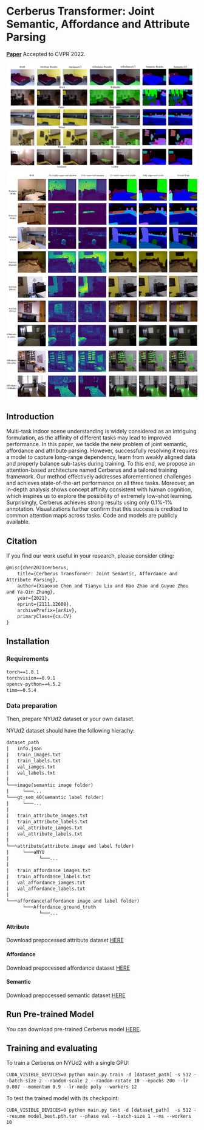 # Cerberus Transformer: Joint Semantic, Affordance and Attribute Parsing


[**Paper**](https://arxiv.org/pdf/2111.12608.pdf) Accepted to CVPR 2022.



![qual](doc/qualitative.PNG)
![attn](doc/attention.png)




## Introduction

Multi-task indoor scene understanding is widely considered as an intriguing formulation, as the affinity of different tasks may lead to improved performance. In this paper, we tackle the new problem of joint semantic, affordance and attribute parsing. However, successfully resolving it requires a model to capture long-range dependency, learn from weakly aligned data and properly balance sub-tasks during training. To this end, we propose an attention-based architecture named Cerberus and a tailored training framework. Our method effectively addresses aforementioned challenges and achieves state-of-the-art performance on all three tasks. Moreover, an in-depth analysis shows concept affinity consistent with human cognition, which inspires us to explore the possibility of extremely low-shot learning. Surprisingly, Cerberus achieves strong results using only 0.1\%-1\% annotation. Visualizations further confirm that this success is credited to common attention maps across tasks. Code and models are publicly available.


## Citation

If you find our work useful in your research, please consider citing:

    @misc{chen2021cerberus,
        title={Cerberus Transformer: Joint Semantic, Affordance and Attribute Parsing}, 
        author={Xiaoxue Chen and Tianyu Liu and Hao Zhao and Guyue Zhou and Ya-Qin Zhang},
        year={2021},
        eprint={2111.12608},
        archivePrefix={arXiv},
        primaryClass={cs.CV}
    }

## Installation

### Requirements
    
    torch==1.8.1
    torchvision==0.9.1
    opencv-python==4.5.2
    timm==0.5.4

### Data preparation

Then, prepare NYUd2 dataset or your own dataset.

NYUd2 dataset should have the following hierachy:

```
dataset_path
|   info.json
|   train_images.txt
|   train_labels.txt
|   val_iamges.txt
|   val_labels.txt
|
└───image(semantic image folder)
|     └───...
└───gt_sem_40(semantic label folder)
|     └───...
|
|   train_attribute_images.txt
|   train_attribute_labels.txt
|   val_attribute_iamges.txt
|   val_attribute_labels.txt
|
└───attribute(attribute image and label folder)
|     └───aNYU
|           └───...
|
|   train_affordance_images.txt
|   train_affordance_labels.txt
|   val_affordance_iamges.txt
|   val_affordance_labels.txt
|
└───affordance(affordance image and label folder)
      └───Affordance_ground_truth
            └───...
```

#### Attribute

Download prepocessed attribute dataset [HERE](https://drive.google.com/file/d/13s5JUwj8_QFuKGhxElsA4gaIlfll5OEI/view?usp=sharing)
#### Affordance

Download prepocessed affordance dataset [HERE](https://drive.google.com/file/d/1LVR5Og0EQf1z_DoTPfCQt_gVVe46OcYt/view?usp=sharing)
#### Semantic

Download prepocessed semantic dataset [HERE](https://drive.google.com/file/d/1Hg1H37i0QOzNojpgLlh7bx1SgnLlgmNI/view?usp=sharing)

## Run Pre-trained Model

You can download pre-trained Cerberus model [HERE](https://drive.google.com/file/d/1AX_UYa44uW_aPOSykO06GMcfo8mHDRx6/view?usp=sharing).


## Training and evaluating

To train a Cerberus on NYUd2 with a single GPU:

    CUDA_VISIBLE_DEVICES=0 python main.py train -d [dataset_path] -s 512 --batch-size 2 --random-scale 2 --random-rotate 10 --epochs 200 --lr 0.007 --momentum 0.9 --lr-mode poly --workers 12 

    
To test the trained model with its checkpoint:

    CUDA_VISIBLE_DEVICES=0 python main.py test -d [dataset_path]  -s 512 --resume model_best.pth.tar --phase val --batch-size 1 --ms --workers 10



